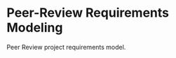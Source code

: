 Peer-Review Requirements Modeling
=================================

Peer Review project requirements model.

